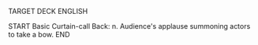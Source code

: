 TARGET DECK
ENGLISH

START
Basic
Curtain-call
Back: n. Audience's applause summoning actors to take a bow.
END
